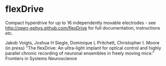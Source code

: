 flexDrive
==========

Compact hyperdrive for up to 16 independently movable electrodes - see http://open-ephys.github.com/flexDrive for full documentation, instructions etc.


Jakob Voigts, Joshua H Siegle, Dominique L Pritchett, Christopher I. Moore (in press) 
"The flexDrive: An ultra-light implant for optical control and highly parallel chronic recording of neuronal ensembles in freely moving mice."
Frontiers in Systems Neuroscience
